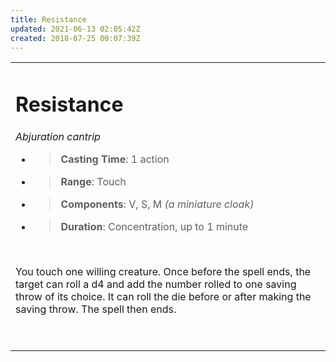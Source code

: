 ```yaml
---
title: Resistance
updated: 2021-06-13 02:05:42Z
created: 2018-07-25 00:07:39Z
---
```


<table><tbody><tr class="odd"><td><h1 id="resistance"><strong>Resistance</strong></h1><p><em>Abjuration cantrip</em></p><ul><li><blockquote><p><strong>Casting Time</strong>: 1 action</p></blockquote></li><li><blockquote><p><strong>Range</strong>: Touch</p></blockquote></li><li><blockquote><p><strong>Components</strong>: V, S, M <em>(a miniature cloak)</em></p></blockquote></li><li><blockquote><p><strong>Duration</strong>: Concentration, up to 1 minute</p></blockquote></li></ul><p> </p><p>You touch one willing creature. Once before the spell ends, the target can roll a d4 and add the number rolled to one saving throw of its choice. It can roll the die before or after making the saving throw. The spell then ends.</p><p> </p></td></tr></tbody></table>